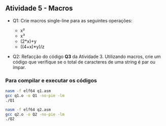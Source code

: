 ## Atividade 5 - Macros

- Q1: Crie macros single-line para as seguintes operações:
    - x²
    - x³
    - (2*x)+y
    - ((4+x)*y)/z

- Q2: Refacção do código **Q3** da Atividade 3. Utilizando macros, crie um código que verifique se o total de caracteres de uma string é par ou ímpar.

### Para compilar e executar os códigos

```bash
nasm -f elf64 q1.asm
gcc q1.o -o Q1 -no-pie -lm
./Q1
```
```bash
nasm -f elf64 q2.asm
gcc q2.o -o Q2 -no-pie -lm
./Q2
```

